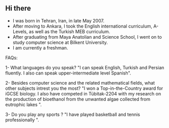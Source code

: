 ## Hi there 

- I was born in Tehran, Iran, in late May 2007. 
- After moving to Ankara, I took the English international curriculum, A-Levels, as well as the Turkish MEB curriculum.
- After graduating from Maya Anatolian and Science School, I went on to study computer science at Bilkent University. 
- I am currently a freshman. 


FAQs: 

1- What languages do you speak? 
"I can speak English, Turkish and Persian fluently. I also can speak upper-intermediate level Spanish". 

2- Besides computer science and the related mathematical fields, what other subjects intrest you the most? 
"I won a Top-in-the-Country award for iGCSE biology. I also have competed in Tübitak-2204 with my research on the production of bioethanol from the unwanted algae collected from eutrophic lakes ". 

3- Do you play any sports ? 
"I have played basketball and tennis professionally ". 

  


